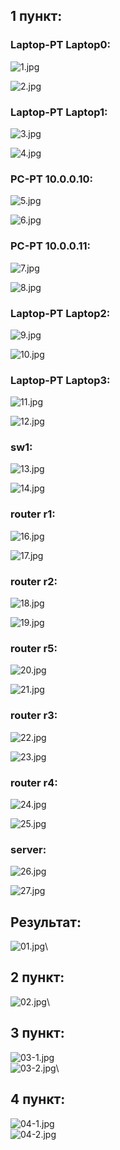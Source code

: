 ## 1 пункт:
### Laptop-PT Laptop0:

![1.jpg](1.jpg)

![2.jpg](2.jpg)

### Laptop-PT Laptop1:

![3.jpg](3.jpg)

![4.jpg](4.jpg)

### PC-PT 10.0.0.10:

![5.jpg](5.jpg)

![6.jpg](6.jpg)

### PC-PT 10.0.0.11:

![7.jpg](7.jpg)

![8.jpg](8.jpg)

### Laptop-PT Laptop2:

![9.jpg](9.jpg)

![10.jpg](10.jpg)

### Laptop-PT Laptop3:

![11.jpg](11.jpg)

![12.jpg](12.jpg)

### sw1:

![13.jpg](13.jpg)

![14.jpg](14.jpg)

### router r1:

![16.jpg](16.jpg)

![17.jpg](17.jpg)

### router r2:

![18.jpg](18.jpg)

![19.jpg](19.jpg)

### router r5:

![20.jpg](20.jpg)

![21.jpg](21.jpg)

### router r3:

![22.jpg](22.jpg)

![23.jpg](23.jpg)

### router r4:

![24.jpg](24.jpg)

![25.jpg](25.jpg)

### server:

![26.jpg](26.jpg)

![27.jpg](27.jpg)
## Результат:
![01.jpg](01.jpg)\
## 2 пункт:
![02.jpg](02.jpg)\
## 3 пункт:
![03-1.jpg](03-1.jpg)\
![03-2.jpg](03-2.jpg)\
## 4 пункт:
![04-1.jpg](04-1.jpg)\
![04-2.jpg](04-2.jpg)
